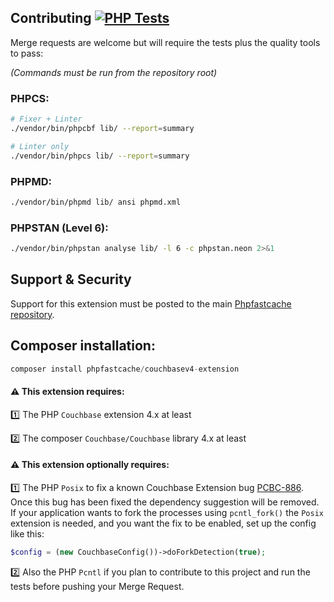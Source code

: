 ## Contributing [![PHP Tests](https://github.com/PHPSocialNetwork/couchbasev4-extension/actions/workflows/php.yml/badge.svg)](https://github.com/PHPSocialNetwork/couchbasev4-extension/actions/workflows/php.yml)
Merge requests are welcome but will require the tests plus the quality tools to pass:

_(Commands must be run from the repository root)_
### PHPCS:

```bash
# Fixer + Linter
./vendor/bin/phpcbf lib/ --report=summary

# Linter only
./vendor/bin/phpcs lib/ --report=summary
```
### PHPMD:
```bash
./vendor/bin/phpmd lib/ ansi phpmd.xml
```

### PHPSTAN (Level 6):
```bash
./vendor/bin/phpstan analyse lib/ -l 6 -c phpstan.neon 2>&1
```

## Support & Security

Support for this extension must be posted to the main [Phpfastcache repository](https://github.com/PHPSocialNetwork/phpfastcache/issues).

## Composer installation:

```php
composer install phpfastcache/couchbasev4-extension
```

#### ⚠️ This extension requires:

1️⃣ The PHP `Couchbase` extension 4.x at least

2️⃣ The composer `Couchbase/Couchbase` library 4.x at least

#### ⚠️ This extension optionally requires: 
1️⃣ The PHP `Posix` to fix a known Couchbase Extension bug [PCBC-886](https://issues.couchbase.com/projects/PCBC/issues/PCBC-886).  
Once this bug has been fixed the dependency suggestion will be removed. 
If your application wants to fork the processes using `pcntl_fork()` the `Posix` extension is needed, and you want the fix to be enabled, set up the config like this:
```php
$config = (new CouchbaseConfig())->doForkDetection(true);
```

2️⃣ Also the PHP `Pcntl` if you plan to contribute to this project and run the tests before pushing your Merge Request.



